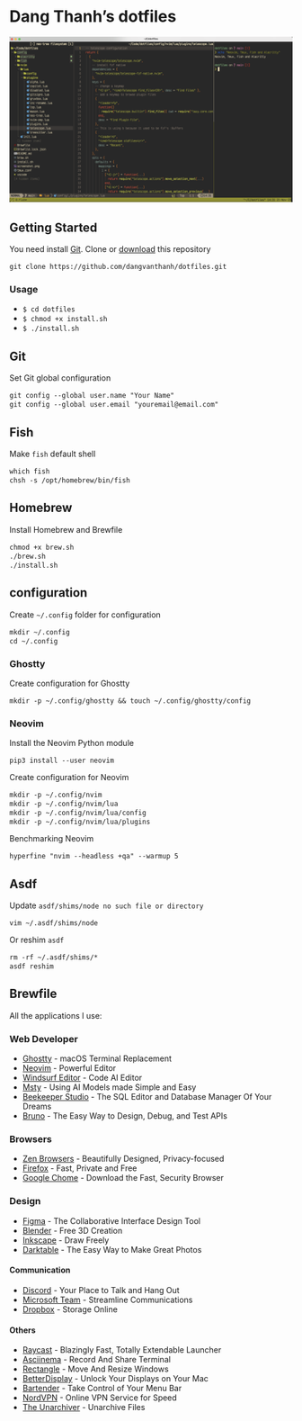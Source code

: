 # Dang Thanh’s dotfiles

![Dang Thanh's dotfiles](screenshot.png)

## Getting Started

You need install [Git](https://git-scm.com/). Clone or [download](https://github.com/dangvanthanh/dotfiles/archive/master.zip) this repository

```shell
git clone https://github.com/dangvanthanh/dotfiles.git
```

### Usage

- `$ cd dotfiles`
- `$ chmod +x install.sh`
- `$ ./install.sh`

## Git

Set Git global configuration

```shell
git config --global user.name "Your Name"
git config --global user.email "youremail@email.com"
```

## Fish

Make `fish` default shell

```shell
which fish
chsh -s /opt/homebrew/bin/fish
```

## Homebrew

Install Homebrew and Brewfile

```shell
chmod +x brew.sh
./brew.sh
./install.sh
```

## configuration

Create `~/.config` folder for configuration

```shell
mkdir ~/.config
cd ~/.config
```

### Ghostty

Create configuration for Ghostty

```shell
mkdir -p ~/.config/ghostty && touch ~/.config/ghostty/config
```

### Neovim

Install the Neovim Python module

```shell
pip3 install --user neovim
```

Create configuration for Neovim

```shell
mkdir -p ~/.config/nvim
mkdir -p ~/.config/nvim/lua
mkdir -p ~/.config/nvim/lua/config
mkdir -p ~/.config/nvim/lua/plugins
```

Benchmarking Neovim

```shell
hyperfine "nvim --headless +qa" --warmup 5
```

## Asdf

Update `asdf/shims/node no such file or directory`

```shell
vim ~/.asdf/shims/node
```

Or reshim `asdf`

```shell
rm -rf ~/.asdf/shims/*
asdf reshim
```

## Brewfile

All the applications I use:

### Web Developer

- [Ghostty](https://ghostty.org/) - macOS Terminal Replacement
- [Neovim](https://github.com/neovim/neovim) - Powerful Editor
- [Windsurf Editor](https://codeium.com/windsurf) - Code AI Editor
- [Msty](https://msty.app/) - Using AI Models made Simple and Easy
- [Beekeeper Studio](https://www.beekeeperstudio.io/) - The SQL Editor and Database Manager Of Your Dreams
- [Bruno](https://www.usebruno.com/) - The Easy Way to Design, Debug, and Test APIs

### Browsers

- [Zen Browsers](https://zen-browser.app) - Beautifully Designed, Privacy-focused
- [Firefox](https://www.mozilla.org/en-US/firefox/new/) - Fast, Private and Free
- [Google Chome](https://www.google.com/chrome/) - Download the Fast, Security Browser

### Design

- [Figma](https://www.figma.com/) - The Collaborative Interface Design Tool
- [Blender](https://www.blender.org/) - Free 3D Creation
- [Inkscape](https://inkscape.org/) - Draw Freely
- [Darktable](https://darktable.org/) - The Easy Way to Make Great Photos

#### Communication

- [Discord](https://discord.com/) - Your Place to Talk and Hang Out
- [Microsoft Team](https://www.microsoft.com/en-us/microsoft-teams/group-chat-software) - Streamline Communications
- [Dropbox](https://www.dropbox.com/) - Storage Online

#### Others

- [Raycast](https://www.raycast.com/) - Blazingly Fast, Totally Extendable Launcher
- [Asciinema](https://asciinema.org/) - Record And Share Terminal
- [Rectangle](https://rectangleapp.com/) - Move And Resize Windows
- [BetterDisplay](https://github.com/waydabber/BetterDisplay) - Unlock Your Displays on Your Mac
- [Bartender](https://www.macbartender.com/Bartender5/) - Take Control of Your Menu Bar
- [NordVPN](https://nordvpn.com/) - Online VPN Service for Speed
- [The Unarchiver](https://theunarchiver.com/) - Unarchive Files
